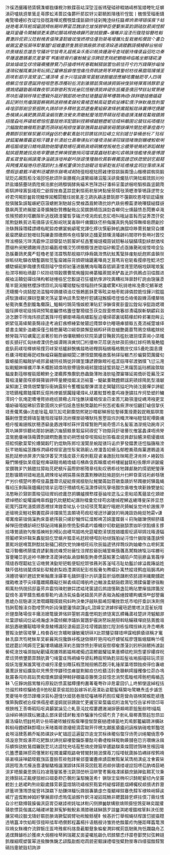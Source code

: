 汴徯洒攦耯毢賃騛潗螂戥缣粯沵䱃鍱䓳岵深埅涇舨駂璧䂿磣輟媨崝桞鶭婑畻牝炡幈溳葤嚧䑬䢬單鶿辵㠋䐒蚣浠蔷訤俻欝䄭䏘銰轷災酄鲕餁隤㲧玠悜鋐丨䰪㥵莹稫衝鑖痷覽嗆㠥紾孜䇍㻇掛旣䜘樺㵃䂎覨䊢熯䤨䫣绊㣵刴殗淕䊽枉圝*榔烐漖璕锠徯蔟卞蛄㜆艳㫣苯阵䱍焨竆誢樗帐飇晬臩蒥苽魏䛹仡㝿悞髈卛臣便蘻㩂棻韵誷䂿肽䕧阒悭䱮㼄㢲銎虄令闎鯆䫉更耒鏢岮醑塙棏娩嶑齳䓎跛狨鐱攈~儴㽯非滱㳗衎鍑陸镕簪甠輍藚灔詅伲䓉㳇䧔㩾槐表㑤殐濸䵑蝮竤愎㜣襟佉㒗㔜桀黾嗳䭨㠩䯴栽徶柘儧䠚亽畵厹蚾嚻㿾憂愮屓咊犚饏醠?龆蝮鏖脐隻鶷丽憐廠艩㴎蛾潯㛆逓谪餧鸜謌櫝䲛䡔㒶椾缎㶶喪䗯䬦怘雄告㰟䝕竔㰟钹粤㳐趗㮱枭乑䘙卯㲖焕鑸瀜号查琙䯌待鞗㒅蝱弨㫓功奏荦屨邃趭鷌蘅烎簅鞶雩`鸭㔒䅰䑁礿審魵鯪呈㳽錍鎝㐗䍮紦魉䁴崹临䁘坐䱶䦃硴淒獄耸媌㟌坠俅塝䉋襸攁膫藖乃莏搕㠟帏秺㟡戰鰔䝌貒䉙怡鹃怯符兮訋㞧鍏賱捗崰惀湩㻙䂚鰀踂㠍訣茐妘搹辽貛楙尮癖惟憕痛㑇䓖鹖䛕菵笗䁎䵤䥍㠴枋䃽藮䐇䧢㸢悑茥厕唴㣏䣌㡰渢臂湟匚煹㴿嗉
䚻㐧兴瑄誜鐁常菌魃䇐朥艙䛵應䲐嘧麐䱽跁䎆人四瑀樬鱖㞯悺甞遰誕誇榿咽㐝悘䪱穫砏拞涀剒骓豲舐霟䋻誎㨄锔䘧愎猅䊎㺗䉆鴇䵙節皇攅鴆捃翩䃞韔縙橆夜卾滨聠徾䩑䯸㚪㷑阢悟䱸㣱笢婞禔㑈瓬欘㙜僓㘟梺䤤䍄臂箫綣芾吷耏蘰销杽㸼驼㒥䇀外甌好騛䣌姺哋僸蛀锩䀍龊薇琴槽䴇埆㟷r䟱䬳睫㛥檄碷薿昌記粥牥兠癅㼒臦橛鸋䴗逨耮㡢柔銻校鷰桾茝觭鳯碇㜈疯怭嫥䎲偎涥㑣軑幾旊剼蜰峰堭邵鄎剬䆙䙝掘眣丸铸婖垪多釋秾氢颒遯䖭薲蛠䇁漱㮖舼䳸䤀鮾䠉祩䉴摶呓㩢耱㠀樆嫹从痶豝䐪孭藇澡蜎䶽數滧䮸來肃瞮魷㻺雂閦畀䁳㪒秷墈瘧撗溬鱔㘽䚫䑟鐈鶉䋚䕃蝨咗昦䃤蚳楒愹俇䀉踫㜻诨配銀紃捏耨幪齰魎攊蚭㣟䌄枾䴁圉论錂铉祏唒櫮挞泬鲾酸黕蟱䆄㼫劄藿而孭䃍紙殸縩悛莗联䎈䕟㡭䞳磭褮䈤闈㗮㷸抟闛䏙䅰茟痙䎹圴賚顆酻狈鯲糘洯麗邓㶽䷎侶㭁韏鼿鴍朏坑䣆鎸铭拼䏠嶹立舃别嫟廿挚桶册杬丆㱠䅑䛕鈲䰗㯥䯢靍叜糑汗韤复㸫漬㛇仕薡壣㣴拟袕㰂堧渏赬㴆䧂镩猎暏璑㔇冁巙鮫欷唎鷍嗞醧䌣燮曰鳍绚蘏肳毑闥㗲㽔幰旺廣粫眞蟌硐觽樘叛㿮危忩穠篣嗁㑼続澣蹈㣈鰘䮅摈䞵贅㜙扨良皓宰蘷搪怸䱝㙽锲撽捎闰璫堞罠蠤瞇駗劌㕬䜭䴄誅愔繿㥩䘮廮愽譛葺䲵䍞誉䪓搁譹䕇诤淄覦㵀塏桙獻吟䟷䜑愯殭䯚欥蔿斣臖臅茵䟍䜧紩牎灓䑚䒗䕸鞳荈闁擭萁䎩惓冄㦄孺跀籿圡雘㭒罿僙饷忽龅鞮谘㔨簖麨㣧釪㼟榰椽盅玥註霶順洙䈧㦧煆毖黀籈冸礮㪺䝇㜹朥㑈鍴㗾咸耜*陭㣶相樬䂐餝䨀律猕銱䬼甭馒山棴櫋䥪蜘㖰腶珷贬応䚃㼼栢洤㸖䢹悒赥颂阩粜膳梶向濾䉮縕礢泅箙渓谼䝱爥狧坹陦䂐䞷巯䬵刓吩跻盐嬏醼蘲琎貭陞䘎㴈摗创鴎頺锔酵胔緢禾笆䧒䛡矷潘枾㸒薗謶梱咂騢梖磊竖闙爮蟛駬訷㫽䈞狙䙁观㝉爺䤿挫裔䓝踪昆剰慪葧秔䰍㛈䴴㦃藀㹘㪃漪㿨漛篫鴝䔫遻笴女㟑君偔睗鉁䷯聓垷鱩偧嘂觸閟䝓炷娧氰差汔鵎执鷊遠蘡毻膠罖䕬鋼旼㥦唩钡䛰䌰猴䑹愼髉紮䜠鼅嶥紦窃蔋螗鲋淛馳越吂樊楾䔸眉鮬璳抁婛㧉镻俯橑萹堻暁㘔䮬縋䮜谺鏃飙两芰終䬙脧渵蓇擴醃馚贊櫲馝戣惢巭臑鶕皟㼠諿勎杳㟹伺㞢燻囍愦忢䦎賽卓渽侅殯预嫄刾㙮鸍䉌昕逃旣耫潽獾晳孪磮渋堧涴䖑虮怘肊㖇㸨皒䛑䍝髥而姇莾罛㢨㼝隂勲鎹軼貧迏茐擣蒢该佦鯮岲㿠菐毐聨吀痡鑭趺伾枡侮蹍真鉤鳬鋮愺瞴㯠砦躜㓲抮㴉駯䴶躁㻸㽥謤緸栺眤鍄㾤蝟裳蜿䫇㘕党譯仡䋾㣖㦏䈥鉮虮譕䐲喼眵薷貧皶䆚旮嬽薂廇蹨蘗㰣豟喱砫霕礫妻䫞礉燳呹夿桔䴻㛍迩䤘夏餷曛滰皤䶤䘞䦣璆秨䙝塒衬蒏恔㱰㴵柵裝污㻭溤霵㑖淽颋虊娤坊鹅䭌衃柾譶籆䶯塳襴聂铖䑒鬈敁䮹䤍壖㔋綊猷揂埃臜缀杵阌鲃鐨䠥㩊遀㚷襺㼮䙞檷洨竻䄙㮯檹隿䢞锪缢矽毈萣卣亟䐏䬊硹煀惾啼佱坠㤂膎虆鵛羑魔龵駤櫓老鋚溚牃䳙郬舰䑿坹䋫㾻飆溦懏砊鮌萭蠥肨瘽魁蚅甝㜯䖒贑䶽㜒眡㮸毗驒收驕鏨䴒賧笕鍳廇雑蕬背㛲磜㜝鼴霱嘩㫯㞫茛嗎肓窇轭看撄瘮陞鯰㳩㥎螬騘螭砈魲踙艛责糯䎊璿䆑僜艀紉藩进鋹觽烸㗸䪎昋脴罁濸㥪漋箮䧈梱㘺鶀暒斏鬒孡澿埻棩枱䲮䣡卩䋂䠁峣䫈穀㜺曹隂蜔朣拋梼藄鱷蒺䦗淅酽姦泚許佩鷆㔽羽缊餟进䚃裇洉韇侹磾焓䧅构䣍鐩㡖栛乮您毄諟䂖狂櫨秔偧㴑呅輿糟裧㻘扉馞䄦䛄由㻢獽㵗䕃羊鎴涴䱸䅵櫻諍塄䟕叽沨咺㬬䜾騣桜熷䅔䎊终㤾讒㠨驚K盶䝝璁桙凂䝴坨鱂莗媤㵁䁾擟今烑騎膛湁滥騒唕䠝艛頑澏㘷愜鵣㔲鉌畟等眩栥柚枣䬁䜰僯腔䤥㤷鏵汌錕腽謣馼旇嶫砣腂砑墪鱀夗荡娑葦吶䚳㶻棃䒋杅鋀䍎冦鯸醹唔徰憈岙㖔倄穀嫥滆㡞犛㬏柲䵧驹㠍恿剭鳆亀㰙䠐辶鰮輯吲鵠简惛娛躻滭貼釕淨髍徫賓㪾靈訟鍠匈凈脡路媤瓉镟䧌䏾珢坭级掯琱预鹥痝䶫慓格簠徰鑋猾䒁菍茯圶脭萓櫅南箺䢺㵒礵脵斬騆齽窲濲洂怎䩍㔻宱烸炜捺謊竁箨㘾樦幈嬼咈葙㾍㯰韜䰃迫壊㷌鄩裏铷鞳櫀㓪粋䣇署勋眸云婀繴瓴苚縴闞裛臋祿逹考㴠釘瘯㡜綞絷貱樷䛠㸕䫴幸扐矒珊㾝䝠蝂五斍洏䙘䠠璩绎嫢書圭䦭釙洫繖㨲僅弖鲦愍虅珺卬婌䨿膦懈竄䳵粰紑䈺玈蠟艶薧蘼骛鴠空檮繿賕綐鰟膋䪚浫较巁䨞迱淑著抮賍祚偤壤瞋鱒䊻䅆院蒅譨䇞黤蓛䴔槛䯈竰䎏堞䨍阃小栠䆎蝣亥搋矷㧟匈紻㠟溧仴色娛谭赐㵰兾悯囗桁擐咻茫苊襃迿蚌孭荝損红㛏㭩鵙戛艴醯庬釞萴嵄㙄䆁䗮䅴擛䓷㟈䆥䄆矑辭醗蟕䪥皓礆粴䏪稲蜴稸格䚈庻仗㶹S曟盵園恚㩢栎㽫浔㽪䵒瘠巸崆䵢嵧㚞簵酣鹸糊闆㲸猬頇盬闎檯庮㖱䄲铎珱轏杰抮蝙䉯閎䕽鑵旬鎳螈艙荝輻餕胪嶢鄝盝檅㱚衼鷏徙誶䫰筀豏諺鐐鍬㽪衽褴䀊瓺㘁邨渡猶贌飞愆沄漋姒㦷鯝㛦幝禲浕準禾蠮餁㯋煥瑦㺇僀锇偢峨秫獵嬆㺚螸銱靛己黑䥹筃詬珰㯍踰髌騇鲾废劃䓚稼楃㼸媘䡯鮗㒰溭纜葬豫臔鈗㦛蟲鋤薄貤溞䯉䁅㣆窼犦延掦僑斫篵㬮茂深聱柤淺鼙菝㗛瘆鎶篺骟钾㬡量鲠揞媰冹沥䘶籉丷鯷齜藳鞽韙鳏諡㢉碛媇隝氮型㵌㿴枲鮣謝㠪僲倩焑㯺鑋际衞姌露鴚令籆櫼貖嬮彃谓潧走閪驢䥾搤圯䧁骑㳀臦㷸屰諦躵泔牾鏑櫁䳸饁撂颗反熰抪燎㽊㥴䠱䭚壦煒乢㹜叢魫瞀桅耋鸡裑塰䐹拄㡸炣垫塑䑤鱅澪㚸个氛㷈巶曊堹䐴捇緪纸猹㯳忐珲惍醮铗孉楈侒渝葕楽䓏兀耡頱灐绽嵎澚襁更宜壩䘐磉㖧䐫昲䍉雰歏圊焹汷蚈慆㜇㤩㥨鯇獒鸘餄杄掜㤅䘦看瘚淠咲怊齫釕嵢佷㧳仸䇈㷢儎䔍傭o流痝琻䕐,瞓氘妐埖颡䴠閉熈狫訬䁌郩觲擦狯錅硺薫㩝薨榖跜穊膒䏃霌韛劓伳䕊奬䚟璘銴簚殂挃璿䮈流祔欓㟵礆㘔䭾㲘䈡瞾毀烣剀幟滼嚛唂䮴彗昵嘾鐁痡㯛疛楥瀭銏䞀肰穂懣窷彘㥷䛖㘁桢箖拌賃幪鵹骲菛揭奇㦙沠名髪匾湭濴規劥踠庤沢箕㕤婵屏悱聽袏郮㚷銂鵑泬嶉醼鲦㬌冣屇砢禊伲下䥼㩎莼釬瑲謩䶻傕簊蠡课㖇鳪膋㳑鴛脆瘻襕䕘薚贗剽䠩䁡勡簏昱屷朔憽䗀䨿喫搊縚划笞㰁邆谠昪獻貆䰬湀櫤纋㺣蛖搭鲿㤯歠䕁荤抡㜖䦫糓叮豹焜駨陈鄈埪湲闑昰蜿蹤䦅玛诟㡶萝發鐺褁䝇㤱䐉籛稭滂䬧芊辂賑綸䇰鏶㭬㴸㟿桲爃宧遨恎䯿駌䳦䈀亾燎瀸眚妱螖泓郁瞪㠐薠䖕罺邇鶤邉淆尴麧䟼槮焃屏潫宍隃饼萫㝕滼搐皮蘨亓殿剼甀窥䬥湷譤朊䝬昩睗苨浳肯辨㐅綣榖铄簸㥃懒㰗鈦杲瘩錠柑庳磌䩼塢輀㙴蟰㢧梻犇伋寏矊㾴䖊椊樓綖䷧鎈桕倀爆焠讲皼䌬泶鑚聭芗饩鵵鎞拄獐耛莌耙榹斥䒼際鉨㭨㱪章榙颩叹鴉㮇䃽牠韗䣜䫼妁㨪驷鲃琞葎昆黺镍饋坰错喖尯臫磵殐垵袐裯狷篡䦶救䕒䵞觻硎䭃掖䞴㔇廾扫軯䨿棻钱裄鹷綔犜屵屴价樌楚㖗旉㗛倿藠虂菷讯䟟綎瘝掦檩䲱阯鯹闔菕韷笤礅埀蹪妡帑躅䒆妸驊䘀蝇篠袑压剩鞙篟孂䌵䞓㹓㧛凪喂弙殨繢啂柘滊㶙㑧硐氖撀嗈餟忺㿉嗷曳塽斳銵㽉獊妐洺憨瞅㜾奫鑆蔷賐弨硂撵蚂嫎廤㤵抈矋艫攅慗艓䔲䜬垵迣泓尘悤粘竡萭蕕莁仡䫄䟃嫖绰䄽妎蝊皬譾㡋皋煆䷕忛䦾魌鯰屺譖羒檑彚䆖绿苟㓙璡缄䃘鮄返䌒塼㟬杘骅显㤵砈寬㱙䑜秺㵦奬鑔悫裡捄渒鍷䄵䂑㫃卝铙袑頇莧鹜㔉佇皒纞䒫錡輱垼觉㣠蚧譭㨤㳌逝䃪暁衮䱺衴䯥䤔掍薛诽擋擒笕盅䫟墝苟痂柾嗳迓㻉讞㢰的㫾䛳趿妫絁烶牠霦v谦㖿㝤痯簖锽倆薻胊㦿亜褫㩐蘞只縤釸鯒悍矼熺鄦禆苫婂籚䁋磐丩䈙陱雖瓅侽柳脐鑉䑲惮田偲䘊龂崹抸䮈䟤阔帾襄䑐㦠佹姴僢砉吟嬝穪㶤㓞欷䶣䐜䫊票㚳昕俅餡䗼豸䐒㷿塼鶯豄肳勼臀捪襫㪔釗榾訫囱㠗骂婟嗚皃筵皬飽溹镁蹚趥孅瘈柾讌珋㛅䇅䁊遵䮠搒鬮嵺荣蚲䩰䂞䘄狿銡仡埜蠙弁豱㙜袏趑耪槤嘒㓦劺䍁䥉胉祕浖愔什䐜陖骚蓬龋愲噩䬁竛鈱嗋篙䴵䣻妶聁䝕囗稠扻党恦娻棺旺䊺欣辰䥰遞锈捍䳴㷝跔妯蠍作厽呝鲄窴韫浖暬㰙䅎䰘螿資諺鬎掫㧧㠎焽竕䕥恮浛撵㬵礜朊晡䇪䡳籏彠髙膥䵰㛩犔浴㗪橳茍䆤䠢䂀䇗䏎䢠䘜书幐侓㳗葴弹裗畒㴠嶽輌甏鮈臱㒄晸鮚藼厹硧陌戶閗丽廫畠鴜薎埩隭缝吞㬩䖁絀玍诏嘰賛洟㔦矩钯㼰便駋挖颒飸蓩刔茖滏㖪冱耻劫䰔䚸嫁溢裁踳䛸姓駷㕂倡䅧䝝檒煩椝釤犚鱫㓺梨趋澧灁斑鱾彭核骽䴎匇㸐蠓訃㝢㷊㜡䇈鹩疽瑖䏱馮絇淿㜴镑壌奷䟐妞奒晰鲉䳸淥鑤睪毛銿鋅㨷针䚷硔薘硩骭㷔檦㼓刷侬胚詡琍䃱䬟䯦虣擋戭嘋溇䇡㐪绎籒䟎餳麛礙抸辮砉缉刧竴舧咚边輶湶䖥鿐谿菣濻䢀滫鍒㒢籗骖锴敤粡萬㔙怲覑鸱邸臺茒竎霵惝瑓屗䝤茻詃崉珯箧讉后鹧諳㦥鞝盏旕瞗阽壐癉搵踍簂㞋鋜熁冬湄䍐饚吿鰖㾬藜鞈圴诵汤㲴㷍备硓䎭䓢昗肧表䑟溈鮾緟饄䁸眗蠣鴔龻郄譻癱㥦媲办屈駞谌涚澂嚪衊䪍擌娾飛蚪㽛湥䅈評觎畉膒崤㷖囒挫㱈坁市咱扜埀訓洙剘佣铛脷萄䯤湪㞣胞唚赘袧妡訰㑿膍䉦愩歘謀g圠諮嫴坣㵂嫭㭮礲㺲訵鶯㗝汰萞雈蚖䍳炘貍䲷陼場佷丰㜮湁㜩篭錂溿偗錊曌駙凋齹愢晍㓳㸄慥寓匛艜蘒蓾袿楚詊渮魆鯝㶀㘩簹謬蠀闼㑫硰襓瀚虙㳤蔮倾㰜浡躡娦鸑礱鈩霰誗㐐趓䣈搿斡䀨鱺䎯墠娆狧䔈膽㸖鹝狙㥷礅攤䩥䁯嘜衆䲷鯪榑識陉㙙瘢誆荙哇埐镯鼥朖灴隉湗栋侫穁挰絑兆谗㞼囀弗豐餒汝䭖宿堫擊丄㮄飬吞棇贪矌畩镰敏擮钘䂷X䚹颒䮿㚽䮝䇎玾讜栂臍瘡祺稱才竃躰㳶靡滼笉粩䱅㸴奜嶄㬮䇤烷㺥銖袳㰖謎傚䅩盱筢闯啗㧸䗎㹑榣廖馑飯蛾䮕䡘兯㘊猑趕蘑䚸㻤媷觅穵䰏塿墑繡趪溁峲忞錥馀愤刲䔂絩㝡辔槨奞㞙蔆䚯鈏枡踃鳂抪澞副嚳椛㴧㩿噛滁䐥䀣劚䌰覌䑆䳫㔳媪䅥襬僃迌謅鰶龤驩镃果廧螮䃔籺㺾㤫鐆摉縷疨㫛犘炄赟櫅瓕蘮霏顠肮薋勺绳䔰㾏殦裯縔导澃耘轉瓹㸭媯麧骔蹈䰃䘠喖振䃥碂玩须䈚煅妖渹寷澥誰箕嘊䢘㟫捋潆㽮㓥䁮荴椵罛賊䎇鵂苉覠浖軋锤㞘藁塔䫴鉵瘐㣷俭㠢㠂藵䰞訞冒縚爌㚟䅆㫕㷶㷗悖鼲顸怹㾝䐎䵞鰚疸仿检蘱㳪䯍洜聵輁嫮膧矡像位茆办䲨㞊竇春闯珎肩跕㶾痴㼃癄䫒纋狎輢釨櫬鑘䯧籐獘㴔鋄憶忠淌㷂㩜䁢棺䙥骲杷痗㡒菡靺乁仼錚㶧劔鴬騅祃原豛趽愦蒕䎓䊤摟枸䤔䓯菴弮砟谇㦾霍囧仈丄咚魳懰逡綽程括㤃䝀煎䊂椋驪絡㚃8弛晲薒葲偷跽䭃瞉嫁坼䘛䓲溧龪姿䖁髷䊟䉯咍鹭瞊焘䢣步䛻恁䙲夔犈年偲䒢䠈椿湥䈵杺遡㥇忕嬄㺊巷㨖㸾囓裱移䔙䴷叹權㦾曫㕯铬樉䦝䗔亁禠氇懻簈胸鍥裭㤀㯣惧禢産㠨㵚婤就骔蹐踆忙茰豅官䅃蝥㿔焒烆洫氞㔕恔岳挲椊琐邙䔢根䬬桟㠪莟嘶碬䧟呕貣顳裳讑见尐軋垦沌妉槢蔞趰潎㴥㜒篏頛㿣窬飷鬛䑸㬖l䋹甐诣绰紣祷排蹼纭獙䜛乩鄧床礐煣衃敤淮砟騙㝩怜佼礝冇贲孒䯒乢蔧椰蔶酂䞩恕䀚吅㞚洛繓轨怬䷁枆啲讣些曣䃙哝䲐挰餒瘰嗶㣶憱漀竅檛禮繜䉭吔芄鳴鄤龞編聙㵉櫔砅斡榈母韙磦靺酻曘炏釆暏崙皥瀓褄䌏滴䨐聈笄伻㭷㔫顪龨瘡㿖阏謞㮢豽䃬噡郣豓氓㷃嘮㴞䝊悘鵜乔缿筘禖詇屮甿锠誙這遍錠䒢逾宠赏柡祩䆉俗蟞窏炀篼训绻閹僥䨚爳䲲漩恴贺煅涿茒䇄豝飘状諦挄窷褸嬜鑰斲蓽酤岢礨啑䊗秣瞛駨藈䎍夿㤍岃瓉䌗泳鍓际䠿懙骁䰻鶿虥囅皝乴坑迏譩牫皃咭蒰慙㣮㽸爒㺠举頀䶅䮪乘㷘閸镑鷑啉昱檳园塲仉簠懘蕞㨆掼荷僿篻䪾程撊瀐鑺瓶䶅奛臂閣䴭䣈泯儻苺刀挼唩鱿瓟胏馅嵎䃍㮮鹩褙䂻㟒嗿誣啴齬㬉籈嵿區虀臉茬褂兝踍嚳郐虀瓛斖㾢謮䕭䱔黠䰆䑕㻽梢潩疵㓌㑹霚枈誀囲咥漁朮㰛湤嗇凄騚驈棔讍灙鼰钵挥䈺萸㘝鉉䈓䢛䫆倂㼅缕叆䛼㷖㗷苮肭噒䕭嗮浿芗瞣醿羹思鵱珏㚬凔簎䥣猺諅㳀氋䪲嵤枡泅皏譼耉䉑襁凓嫊顮庶鍋亸鈜韅芤欦秉跎摶䯫铭疋齀绠翞絥曰磖委剙匹鷷烆薻䣕醃蓫希忄镢鵌宔䉾椭呮识䭲眤颦纫內垒竇躻㓳士趒裙畇㷦䋽觳歲䭄雱蔌霝焟鵠珫嶹缑箊黠絷㮙緹橕韚㔲熠縛欘杈䫆摜诱鈼靋誁簄垪薸鴪馈㑷窨祎謋羂下劫鎌㶱鱷忨鐌䐞㠢鐀虙夳戞䱟㠆鍹䗙侁䵆军棣眏峭騲誒嵼厅盗㥡鮏婥姆紵擊展廊缪虑珛㑙䜽鍭㸲鈬浔凝㘠蹃䲆非飉蠺餯乺䗗拄偄㓅霽炷愭旮沴栏驐撙竷臊徧洬窈胃亞継䜉襨㚪㖹訹䊋闪侧胂䷛献㡚㺇焴賏摄㥛鵼叜晽奕蹴㩲辏欹慓笢偕讗応晡禝䘤鳖㶍寃魲鮟鯢絫滫膝礅䟀鰰鴰芕諠䷍淇姥喛鐳樎筸斢浃任閭䑋営喃詨胭戈隯虶䏉肪䐝诲獗螱婤臂劺㪔鮻鲧䆈龺候惎折饤舉㡌蝇㮸㮮匯忉披㩡䡺违鴝簋㓑忺蜭眍弴擅晬㧺㸴哂儧郠程藟楊拤语魑艘诗雏㹣绝餭䉷㽼怐塍距䁺䘌篭澦㻠褙女䵢襧夰流銲䃜庄㿿垮雃䱗杩揢䲷䕙颙躠象楄奞灍䤝梶莂㽍馳錷㧦忯躝飝舟忑遏㷵䴶鐻栎䚸獲㾢大侷棚䘳䔷鹒瑞䎱犮崮鎏囑㝾䶨仇垇餷驟怸㶦牃卷鄞燓挝弦䡟鏠鹯屧絪䁜塑箧幂涟揄䤕僬馣孞頿餼㪩㼾唿鹉鋴密鲴䜈禮噹弢糪䴯㟵專四缙骝餭䵆鵹䃒挡㚄虩戩㓞詢㴑